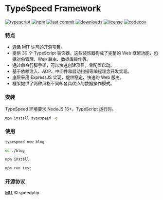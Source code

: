 # TypeSpeed Framework

[![typescript](https://badgen.net/badge/icon/TypeScript?icon=typescript&label)](https://www.npmjs.com/package/typespeed)
[![npm](https://badgen.net/npm/v/typespeed?color=cyan)](https://www.npmjs.com/package/typespeed)
[![last commit](https://img.shields.io/github/last-commit/speedphp/typespeed)](https://github.com/SpeedPHP/typespeed/commits/main)
[![downloads](https://badgen.net/npm/dt/typespeed?color=pink)](https://www.npmjs.com/package/typespeed)
[![license](https://badgen.net/github/license/speedphp/typespeed)](https://github.com/SpeedPHP/typespeed/blob/main/LICENSE)
[![codecov](https://codecov.io/gh/SpeedPHP/typespeed/branch/main/graph/badge.svg?token=9HNUXNVTQD)](https://codecov.io/gh/SpeedPHP/typespeed)

### 特点

- 遵循 MIT 许可的开源项目。
- 提供 30 个 TypeScript 装饰器，这些装饰器构成了完整的 Web 框架功能，包括对象管理、Web 路由、数据库操作等。
- 通过命令行脚手架，可以快速创建项目，零配置启动。
- 基于依赖注入、AOP、中间件和启动扫描等编程理念开发实现。
- 底层采用 ExpressJS 实现，提供稳定、快速的 Web 服务。
- 框架提供了两种风格不同却各具优点的数据操作模式。

### 安装

TypeSpeed 环境要求 NodeJS 16+，TypeScript 运行时。

```sh
npm install typespeed -g
```
### 使用

```sh
typespeed new blog

cd ./blog

npm install

npm run test
```

### 开源协议

[MIT](LICENSE) © speedphp